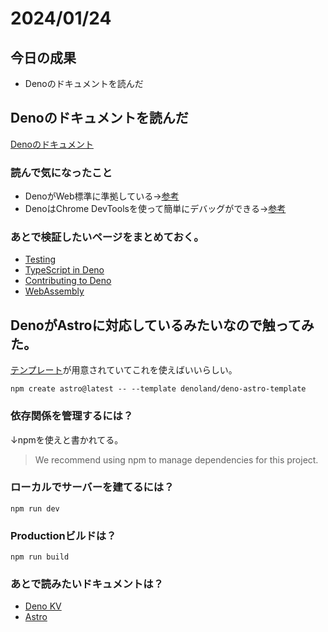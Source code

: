 # 2024/01/24

## 今日の成果

- Denoのドキュメントを読んだ

## Denoのドキュメントを読んだ

[Denoのドキュメント](https://docs.deno.com/)

### 読んで気になったこと

- DenoがWeb標準に準拠している→[参考](https://docs.deno.com/runtime/manual/runtime/web_platform_apis)
- DenoはChrome
  DevToolsを使って簡単にデバッグができる→[参考](https://docs.deno.com/runtime/manual/basics/debugging_your_code#chrome-devtools)

### あとで検証したいページをまとめておく。

- [Testing](https://docs.deno.com/runtime/manual/basics/testing/)
- [TypeScript in Deno](https://docs.deno.com/runtime/manual/basics/testing/assertions)
- [Contributing to Deno](https://docs.deno.com/runtime/manual/references/contributing/)
- [WebAssembly](https://docs.deno.com/runtime/manual/runtime/webassembly/)

## DenoがAstroに対応しているみたいなので触ってみた。

[テンプレート](https://github.com/denoland/deno-astro-template)が用意されていてこれを使えばいいらしい。

```shell
npm create astro@latest -- --template denoland/deno-astro-template
```

### 依存関係を管理するには？

↓npmを使えと書かれてる。

> We recommend using npm to manage dependencies for this project.

### ローカルでサーバーを建てるには？

```shell
npm run dev
```

### Productionビルドは？

```shell
npm run build
```

### あとで読みたいドキュメントは？

- [Deno KV](https://deno.com/kv)
- [Astro](https://astro.build/)

